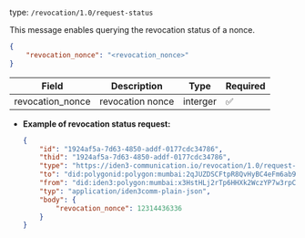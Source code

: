 
type: `/revocation/1.0/request-status`

This message enables querying the revocation status of a nonce.

```json
{
	"revocation_nonce": "<revocation_nonce>"
}
```

| Field | Description | Type | Required |
| --- | --- | --- | --- |
| revocation_nonce | revocation nonce | interger | ✅ |

- **Example of revocation status request:**
    
    ```json
    {
        "id": "1924af5a-7d63-4850-addf-0177cdc34786",
        "thid": "1924af5a-7d63-4850-addf-0177cdc34786",
        "type": "https://iden3-communication.io/revocation/1.0/request-status",
        "to": "did:polygonid:polygon:mumbai:2qJUZDSCFtpR8QvHyBC4eFm6ab9sJo5rqPbcaeyGC4",
        "from": "did:iden3:polygon:mumbai:x3HstHLj2rTp6HHXk2WczYP7w3rpCsRbwCMeaQ2H2",
        "typ": "application/iden3comm-plain-json",
        "body": {
            "revocation_nonce": 12314436336
        }
    }
    ```
